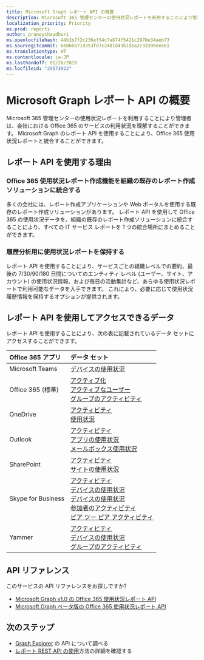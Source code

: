 ```yaml
---
title: Microsoft Graph レポート API の概要
description: Microsoft 365 管理センターの使用状況レポートを利用することにより管理者は、会社における Office 365 のサービスの利用状況を理解することができます。 Microsoft Graph のレポート API を使用することにより、Office 365 使用状況レポートと統合することができます。
localization_priority: Priority
ms.prod: reports
author: pranoychaudhuri
ms.openlocfilehash: 44b1b7f2c236ef54c7a674f5421c2978e34aeb73
ms.sourcegitcommit: 66066b71d353fd7c2481d43b1dba2c33390eee61
ms.translationtype: HT
ms.contentlocale: ja-JP
ms.lasthandoff: 01/26/2019
ms.locfileid: "29573922"
---
```

# <a name="microsoft-graph-reports-api-overview"></a>Microsoft Graph レポート API の概要

Microsoft 365 管理センターの使用状況レポートを利用することにより管理者は、会社における Office 365 のサービスの利用状況を理解することができます。 Microsoft Graph のレポート API を使用することにより、Office 365 使用状況レポートと統合することができます。

## <a name="why-use-the-reports-api"></a>レポート API を使用する理由

### <a name="integrate-office-365-usage-reporting-into-your-organizations-existing-reporting-solution"></a>Office 365 使用状況レポート作成機能を組織の既存のレポート作成ソリューションに統合する
多くの会社には、レポート作成アプリケーションや Web ポータルを使用する既存のレポート作成ソリューションがあります。 レポート API を使用して Office 365 の使用状況データを、組織の既存のレポート作成ソリューションに統合することにより、すべての IT サービス レポートを 1 つの統合場所にまとめることができます。  

### <a name="retain-usage-reports-for-historical-analysis"></a>履歴分析用に使用状況レポートを保持する
レポート API を使用することにより、サービスごとの組織レベルでの要約、最後の 7/30/90/180 日間についてのエンティティ レベル (ユーザー、サイト、アカウント) の使用状況情報、および毎日の活動集計など、あらゆる使用状況レポートで利用可能なデータを入手できます。 これにより、必要に応じて使用状況履歴情報を保持するオプションが提供されます。

## <a name="what-data-can-i-access-by-using-the-reports-api"></a>レポート API を使用してアクセスできるデータ

レポート API を使用することにより、次の表に記載されているデータ セットにアクセスすることができます。

|Office 365 アプリ|データ セット|
|:--------|:--------|
|Microsoft Teams|[デバイスの使用状況](/graph/api/resources/microsoft-teams-device-usage-reports?view=graph-rest-1.0)<br/>|[ユーザー アクティビティ](/graph/api/resources/microsoft-teams-user-activity-reports?view=graph-rest-1.0)|
|Office 365 (標準) |[アクティブ化](/graph/api/resources/office-365-activations-reports?view=graph-rest-1.0)<br/>[アクティブなユーザー](/graph/api/resources/office-365-active-users-reports?view=graph-rest-1.0)<br/>[グループのアクティビティ](/graph/api/resources/office-365-groups-activity-reports?view=graph-rest-1.0)|
|OneDrive |[アクティビティ](/graph/api/resources/onedrive-activity-reports?view=graph-rest-1.0)<br/>[使用状況](/graph/api/resources/onedrive-usage-reports?view=graph-rest-1.0)|
|Outlook|[アクティビティ](/graph/api/resources/email-activity-reports?view=graph-rest-1.0)<br/>[アプリの使用状況](/graph/api/resources/email-app-usage-reports?view=graph-rest-1.0)<br/>[メールボックス使用状況](/graph/api/resources/mailbox-usage-reports?view=graph-rest-1.0)|
|SharePoint |[アクティビティ](/graph/api/resources/sharepoint-activity-reports?view=graph-rest-1.0)<br/>[サイトの使用状況](/graph/api/resources/sharepoint-site-usage-reports?view=graph-rest-1.0)|
|Skype for Business |[アクティビティ](/graph/api/resources/skype-for-business-activity-reports?view=graph-rest-1.0)<br/>[デバイスの使用状況](/graph/api/resources/skype-for-business-device-usage-reports?view=graph-rest-1.0)<br/>[デバイスの使用状況](/graph/api/resources/skype-for-business-device-usage-reports?view=graph-rest-1.0)<br/>[参加者のアクティビティ](/graph/api/resources/skype-for-business-participant-activity-reports?view=graph-rest-1.0)<br/>[ピア ツー ピア アクティビティ](/graph/api/resources/skype-for-business-peer-to-peer-activity?view=graph-rest-1.0)|
|Yammer |[アクティビティ](/graph/api/resources/yammer-activity-reports?view=graph-rest-1.0)<br/>[デバイスの使用状況](/graph/api/resources/yammer-device-usage-reports?view=graph-rest-1.0)<br/>[グループのアクティビティ](/graph/api/resources/yammer-groups-activity-reports?view=graph-rest-1.0)|

## <a name="api-reference"></a>API リファレンス
このサービスの API リファレンスをお探しですか?

- [Microsoft Graph v1.0 の Office 365 使用状況レポート API](/graph/api/resources/report?view=graph-rest-1.0)
- [Microsoft Graph ベータ版の Office 365 使用状況レポート API](/graph/api/resources/report?view=graph-rest-beta)

## <a name="next-steps"></a>次のステップ

* [Graph Explorer](https://developer.microsoft.com/graph/graph-explorer) の API について調べる
* [レポート REST API の使用](/graph/api/resources/report?view=graph-rest-1.0)方法の詳細を確認する
